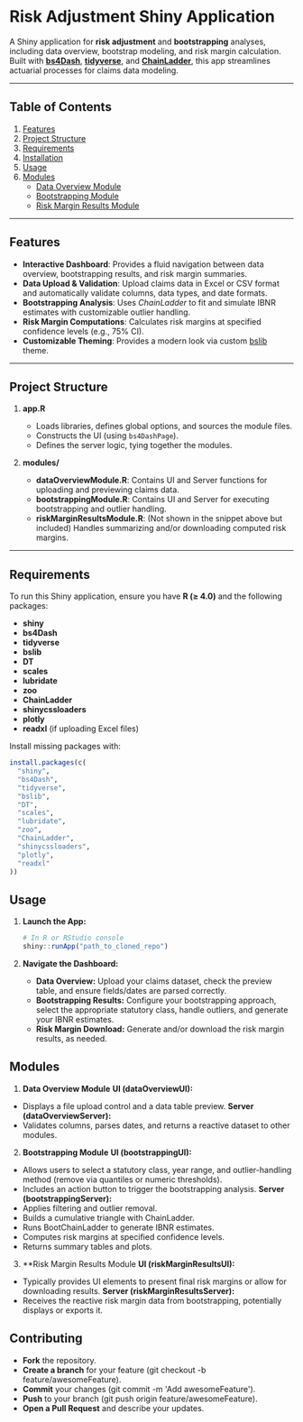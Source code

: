 # Risk Adjustment Shiny Application

A Shiny application for **risk adjustment** and **bootstrapping** analyses, including data overview, bootstrap modeling, and risk margin calculation. Built with [**bs4Dash**](https://rinterface.github.io/bs4Dash/), [**tidyverse**](https://www.tidyverse.org/), and [**ChainLadder**](https://cran.r-project.org/web/packages/ChainLadder/index.html), this app streamlines actuarial processes for claims data modeling.

---

## Table of Contents

1. [Features](#features)  
2. [Project Structure](#project-structure)  
3. [Requirements](#requirements)  
4. [Installation](#installation)  
5. [Usage](#usage)  
7. [Modules](#modules)  
   - [Data Overview Module](#data-overview-module)  
   - [Bootstrapping Module](#bootstrapping-module)  
   - [Risk Margin Results Module](#risk-margin-results-module)  

---

## Features

- **Interactive Dashboard**: Provides a fluid navigation between data overview, bootstrapping results, and risk margin summaries.  
- **Data Upload & Validation**: Upload claims data in Excel or CSV format and automatically validate columns, data types, and date formats.  
- **Bootstrapping Analysis**: Uses _ChainLadder_ to fit and simulate IBNR estimates with customizable outlier handling.  
- **Risk Margin Computations**: Calculates risk margins at specified confidence levels (e.g., 75% CI).  
- **Customizable Theming**: Provides a modern look via custom [bslib](https://rstudio.github.io/bslib/) theme.

---

## Project Structure


1. **app.R**  
   - Loads libraries, defines global options, and sources the module files.  
   - Constructs the UI (using `bs4DashPage`).  
   - Defines the server logic, tying together the modules.  

2. **modules/**  
   - **dataOverviewModule.R**: Contains UI and Server functions for uploading and previewing claims data.  
   - **bootstrappingModule.R**: Contains UI and Server for executing bootstrapping and outlier handling.  
   - **riskMarginResultsModule.R**: (Not shown in the snippet above but included) Handles summarizing and/or downloading computed risk margins.

---

## Requirements

To run this Shiny application, ensure you have **R (≥ 4.0)** and the following packages:

- **shiny**  
- **bs4Dash**  
- **tidyverse**  
- **bslib**  
- **DT**  
- **scales**  
- **lubridate**  
- **zoo**  
- **ChainLadder**  
- **shinycssloaders**  
- **plotly**  
- **readxl** (if uploading Excel files)

Install missing packages with:
```r
install.packages(c(
  "shiny", 
  "bs4Dash", 
  "tidyverse", 
  "bslib", 
  "DT", 
  "scales", 
  "lubridate", 
  "zoo", 
  "ChainLadder", 
  "shinycssloaders", 
  "plotly",
  "readxl"
))
```
## Usage

1. **Launch the App:**
    ```r
    # In R or RStudio console
    shiny::runApp("path_to_cloned_repo")

    ```
2. **Navigate the Dashboard:**

   - **Data Overview:** Upload your claims dataset, check the preview table, and ensure fields/dates are parsed correctly.
    - **Bootstrapping Results:** Configure your bootstrapping approach, select the appropriate statutory class, handle outliers, and generate your IBNR estimates.
    - **Risk Margin Download:** Generate and/or download the risk margin results, as needed.


## Modules

1. **Data Overview Module**
**UI (dataOverviewUI):**
- Displays a file upload control and a data table preview.
**Server (dataOverviewServer):**
- Validates columns, parses dates, and returns a reactive dataset to other modules.

2. **Bootstrapping Module**
**UI (bootstrappingUI):**
- Allows users to select a statutory class, year range, and outlier-handling method (remove via quantiles or numeric thresholds).
- Includes an action button to trigger the bootstrapping analysis.
**Server (bootstrappingServer):**
- Applies filtering and outlier removal.
- Builds a cumulative triangle with ChainLadder.
- Runs BootChainLadder to generate IBNR estimates.
- Computes risk margins at specified confidence levels.
- Returns summary tables and plots.

3. **Risk Margin Results Module
**UI (riskMarginResultsUI):**
- Typically provides UI elements to present final risk margins or allow for downloading results.
**Server (riskMarginResultsServer):**
- Receives the reactive risk margin data from bootstrapping, potentially displays or exports it.


## Contributing
- **Fork** the repository.
- **Create a branch** for your feature (git checkout -b feature/awesomeFeature).
- **Commit** your changes (git commit -m 'Add awesomeFeature').
- **Push** to your branch (git push origin feature/awesomeFeature).
- **Open a Pull Request** and describe your updates.